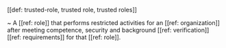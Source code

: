[[def: trusted-role, trusted role, trusted roles]]

~ A [[ref: role]] that performs restricted activities for an [[ref: organization]] after meeting competence, security and background [[ref: verification]] [[ref: requirements]] for that [[ref: role]].
